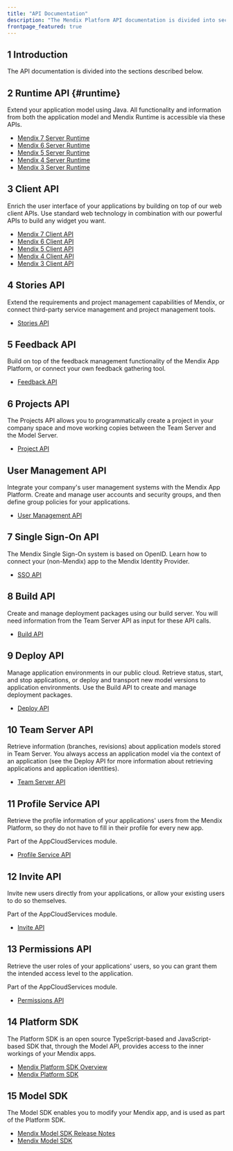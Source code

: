 ```yaml
---
title: "API Documentation"
description: "The Mendix Platform API documentation is divided into sections such as Runtime, Client, Feedback, and Deploy."
frontpage_featured: true
---
```


## 1 Introduction

The API documentation is divided into the sections described below.

## 2 Runtime API {#runtime}

Extend your application model using Java. All functionality and information from both the application model and Mendix Runtime is accessible via these APIs.

* [Mendix 7 Server Runtime](https://apidocs.mendix.com/7/runtime/)
* [Mendix 6 Server Runtime](https://apidocs.mendix.com/6/runtime/)
* [Mendix 5 Server Runtime](https://apidocs.mendix.com/5/runtime/)
* [Mendix 4 Server Runtime](https://apidocs.mendix.com/4/runtime/)
* [Mendix 3 Server Runtime](https://apidocs.mendix.com/3/runtime/)

## 3 Client API

Enrich the user interface of your applications by building on top of our web client APIs. Use standard web technology in combination with our powerful APIs to build any widget you want.

* [Mendix 7 Client API](https://apidocs.mendix.com/7/client/)
* [Mendix 6 Client API](https://apidocs.mendix.com/6/client/)
* [Mendix 5 Client API](https://apidocs.mendix.com/5/client/)
* [Mendix 4 Client API](https://apidocs.mendix.com/4/client/)
* [Mendix 3 Client API](https://apidocs.mendix.com/3/client/)

## 4 Stories API

Extend the requirements and project management capabilities of Mendix, or connect third-party service management and project management tools.

* [Stories API](stories-api)

## 5 Feedback API

Build on top of the feedback management functionality of the Mendix App Platform, or connect your own feedback gathering tool.

* [Feedback API](feedback-api)

## 6 Projects API

The Projects API allows you to programmatically create a project in your company space and move working copies between the Team Server and the Model Server.

* [Project API](projects-api)

## User Management API

Integrate your company's user management systems with the Mendix App Platform. Create and manage user accounts and security groups, and then define group policies for your applications.

* [User Management API](user-management-api)

## 7 Single Sign-On API

The Mendix Single Sign-On system is based on OpenID. Learn how to connect your (non-Mendix) app to the Mendix Identity Provider.

* [SSO API](single-sign-on-api)

## 8 Build API

Create and manage deployment packages using our build server. You will need information from the Team Server API as input for these API calls.

* [Build API](build-api)

## 9 Deploy API

Manage application environments in our public cloud. Retrieve status, start, and stop applications, or deploy and transport new model versions to application environments. Use the Build API to create and manage deployment packages.

* [Deploy API](deploy-api)

## 10 Team Server API

Retrieve information (branches, revisions) about application models stored in Team Server. You always access an application model via the context of an application (see the Deploy API for more information about retrieving applications and application identities).

* [Team Server API](team-server-api)

## 11 Profile Service API

Retrieve the profile information of your applications' users from the Mendix Platform, so they do not have to fill in their profile for every new app.

Part of the AppCloudServices module.

* [Profile Service API](profile-api)

## 12 Invite API

Invite new users directly from your applications, or allow your existing users to do so themselves.

Part of the AppCloudServices module.

* [Invite API](invite-api)

## 13 Permissions API

Retrieve the user roles of your applications' users, so you can grant them the intended access level to the application.

Part of the AppCloudServices module.

* [Permissions API](permissions-api)

## 14 Platform SDK

The Platform SDK is an open source TypeScript-based and JavaScript-based SDK that, through the Model API, provides access to the inner workings of your Mendix apps.

* [Mendix Platform SDK Overview](../mxsdk/index)
* [Mendix Platform SDK](https://apidocs.mendix.com/platformsdk/latest/index.html)

## 15 Model SDK

The Model SDK enables you to modify your Mendix app, and is used as part of the Platform SDK.

* [Mendix Model SDK Release Notes](/releasenotes/sdk/model-sdk)
* [Mendix Model SDK](https://apidocs.mendix.com/modelsdk/latest/index.html)
